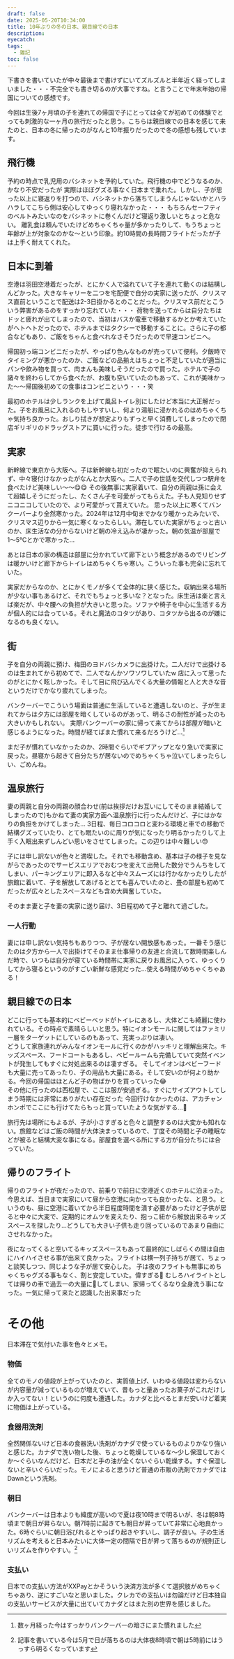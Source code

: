 ```yaml
---
draft: false
date: 2025-05-20T10:34:00
title: 10年ぶりの冬の日本、親目線での日本
description: 
eyecatch: 
tags:
  - 雑記
toc: false
---
```

下書きを書いていたが中々最後まで書けずにいてズルズルと半年近く経ってしまいました・・・不完全でも書き切るのが大事ですね。と言うことで年末年始の帰国についての感想です。

今回は生後7ヶ月頃の子を連れての帰国で子にとっては全てが初めての体験でとっても刺激的な一ヶ月の旅行だったと思う。こちらは親目線での日本を感じて来たのと、日本の冬に帰ったのがなんと10年振りだったので冬の感想も残しています。

## 飛行機

予約の時点で乳児用のバシネットを予約していた。飛行機の中でどうなるのか、かなり不安だったが
実際はほぼグズる事なく日本まで乗れた。しかし、子が思った以上に寝返りを打つので、バシネットから落ちてしまうんじゃないかとハラハラしてこちら側は安心してゆっくり寝れなかった・・・
もちろんセーフティのベルトみたいなのをバシネットに巻くんだけど寝返り激しいとちょっと危ない。
離乳食は頼んでいたけどめちゃくちゃ量が多かったりして、もうちょっと年齢が上が対象なのかな〜という印象。約10時間の長時間フライトだったが子は上手く耐えてくれた。

## 日本に到着

空港は羽田空港着だったが、とにかく人で溢れていて子を連れて動くのは結構しんどかった。大きなキャリーを二つを宅配便で自分の実家に送ったが、クリスマス直前ということで配送は2-3日掛かるとのことだった。クリスマス前だとこういう弊害があるのをすっかり忘れていた・・・
荷物を送ってからは自分たちはドッと疲れが出てしまったので、当初はバスか電車で移動するかとか考えていたがヘトヘトだったので、ホテルまではタクシーで移動することに。さらに子の都合などもあり、ご飯をちゃんと食べれなさそうだったので早速コンビニへ。

帰国初っ端コンビニだったが、やっぱり色んなものが売っていて便利。夕飯時でタイミングが悪かったのか、ご飯などの品揃えはちょっと不足していたが適当にパンや飲み物を買って、肉まんも美味しそうだったので買った。ホテルで子の諸々を終わらしてから食べたが、お腹も空いていたのもあって、これが美味かった〜〜帰国後初めての食事はコンビニという・・・笑

最初のホテルは少しランクを上げて風呂トイレ別にしたけど本当に大正解だった。子をお風呂に入れるのもしやすいし、何より湯船に浸かれるのはめちゃくちゃ気持ち良かった。おしり拭きが想定よりもずっと早く消費してしまったので閉店ギリギリのドラッグストアに買いに行った。徒歩で行けるの最高。

## 実家

新幹線で東京から大阪へ。子は新幹線も初だったので眠たいのに興奮が抑えられず、中々寝付けなかったがなんとか大阪へ。二人で子の世話を交代しつつ駅弁を食べたけど美味しい〜〜😋😋
その後無事に実家着いて、自分の両親は孫に会えて超嬉しそうにだったし、たくさん子を可愛がってもらえた。子も人見知りせずニコニコしていたので、より可愛がって貰えていた。
思った以上に寒くてバンクーバーより全然寒かった。2024年は12月中旬までかなり暖かったみたいで、クリスマス辺りから一気に寒くなったらしい。滞在していた実家がちょっと古いのか、床生活なの分からないけど朝の冷え込みが凄かった。朝の気温が部屋で1〜5℃とかで寒かった…

あとは日本の家の構造は部屋に分かれていて廊下という概念があるのでリビングは暖かいけど廊下からトイレはめちゃくちゃ寒い。こういった事も完全に忘れていた。

実家だからなのか、とにかくモノが多くて全体的に狭く感じた。収納出来る場所が少ない事もあるけど、それでもちょっと多いな？となった。床生活は楽と言えば楽だが、中々腰への負担が大きいと思った。ソファや椅子を中心に生活する方が個人的には合っている。それと魔法のコタツがあり、コタツから出るのが嫌になるのも良くない。

## 街

子を自分の両親に預け、梅田のヨドバシカメラに出掛けた。二人だけで出掛けるのは生まれてから初めてで、二人でなんかソワソワしていたw 店に入って思ったのがとにかく眩しかった。そして目に飛び込んでくる大量の情報と人と大きな音というだけでかなり疲れてしまった。

バンクーバーでこういう場面は普通に生活していると遭遇しないのと、子が生まれてからは夕方には部屋を暗くしているのがあって、明るさの耐性が減ったのも大きいかもしれない。
実際バンクーバーの家に帰って来てからは部屋が暗いと感じるようになった。時間が経てばまた慣れて来るだろうけど…[^1]

まだ子が慣れていなかったのか、2時間ぐらいでギブアップとなり急いで実家に戻った。昼寝から起きて自分たちが居ないのでめちゃくちゃ泣いてしまったらしい、ごめんね。

## 温泉旅行

妻の両親と自分の両親の顔合わせ(前は挨拶だけお互いにしてそのまま結婚してしまったので)もかねて妻の実家方面へ温泉旅行に行ったんだけど、子にはかなりの負担をかけてしまった…
3日程、毎日コロコロと変わる環境と車での移動で結構グズっていたり、とても眠たいのに周りが気になったり明るかったりして上手く入眠出来ずしんどい思いをさせてしまった。この辺りは中々難しい😓

子には申し訳ないが色々と満喫した。それでも移動含め、基本は子の様子を見ながらであったのでサービスエリアでおむつを変えて出発した数分でうんちをしてしまい、パーキングエリアに即入るなど中々スムーズには行かなかったりしたが旅館に着いて、子を解放してあげるととても喜んでいたのと、畳の部屋も初めてだったが広々としたスペースなども含め大興奮していた。

そのまま妻と子を妻の実家に送り届け、3日程初めて子と離れて過ごした。

### 一人行動

妻には申し訳ない気持ちもありつつ、子が居ない開放感もあった。一番そう感じたのは夕方から一人で出掛けてそのまま仕事帰りの友達と合流して数時間楽しんだ時で、いつもは自分が寝ている時間帯に実家に戻りお風呂に入って、ゆっくりしてから寝るというのがすごい新鮮な感覚だった…使える時間がめちゃくちゃある！

## 親目線での日本

どこに行っても基本的にベビーベッドがトイレにあるし、大体どこも綺麗に使われている。その時点で素晴らしいと思う。特にイオンモールに関してはファミリー層をターゲットにしているのもあって、充実っぷりは凄い。\
どうして家族連れがみんなイオンモールに行くのかがハッキリと理解出来た。キッズスペース、フードコートもあるし、ベビールームも完備していて突然イベントが発生してもすぐに対処出来るのは凄すぎる。
そしてイオンはベビーフードも大量に売ってあったり、子の用品も大量にある。そして安いのが何より助かる。今回の帰国はほとんど子の物ばかりを買っていった😂 \
その他に行ったのは西松屋で、ここは服が安過ぎる。すぐにサイズアウトしてしまう時期には非常にありがたい存在だった
今回行けなかったのは、アカチャンホンポでここにも行けてたらもっと買っていたような気がする…🤔

旅行先は場所にもよるが、子が小さすぎると色々と調整するのは大変かも知れない。旅館などはご飯の時間が大体決まっているので、丁度その時間と子の睡眠などが被ると結構大変な事になる。部屋食を選べる所にする方が自分たちには合っていた。

## 帰りのフライト

帰りのフライトが夜だったので、前乗りで前日に空港近くのホテルに泊まった。今思えば、当日まで実家にいて昼から空港に向かっても良かったな、と思う。というのも、昼に空港に着いてから半日程度時間を潰す必要があったけど子供が居ると中々に大変で、定期的にオムツを変えたり、抱っこ紐から解放出来るキッズスペースを探したり…どうしても大きい子供も走り回っているのであまり自由にさせれなかった。

夜になってくると空いてるキッズスペースもあって最終的にしばらくの間は自由にハイハイさせる事が出来て良かった。フライトは横一列子持ちが居て、ちょっと談笑しつつ、同じような子が居て安心した。
子は夜のフライトも無事にめちゃくちゃグズる事もなく、割と安定していた。偉すぎる👏
むしろハイライトとしては帰りの車で過去一の大量に💩してしまい、家帰ってくるなり全身洗う事になった。一気に帰って来たと認識した出来事だった

# その他

日本滞在で気付いた事を色々とメモ。

### 物価

全てのモノの値段が上がっていたのと、実質値上げ、いわゆる値段は変わらないが内容量が減っているものが増えていて、昔もっと量あったお菓子がこれだけしか入ってない！というのに何度も遭遇した。カナダと比べるとまだ安いけど着実に物価は上がっている。

### 食器用洗剤

全然関係ないけど日本の食器洗い洗剤がカナダで使っているものよりかなり強いと感じた。カナダで洗い物した後、ちょっと乾燥しているな〜少し保湿しておくか〜ぐらいなんだけど、日本だと手の油が全くないぐらい乾燥する。すぐ保湿しないと辛いぐらいだった。モノによると思うけど普通の市販の洗剤でカナダではDawnという洗剤。

### 朝日

バンクーバーは日本よりも緯度が高いので夏は夜10時まで明るいが、冬は朝8時頃まで朝日が昇らない。朝7時前に起きても朝日が昇っていて非常に心地良かった。6時ぐらいに朝日浴びれるとやっぱり起きやすいし、調子が良い。子の生活リズムを考えると日本みたいに大体一定の間隔で日が昇って落ちるのが規則正しいリズムを作りやすい。[^2]

### 支払い

日本での支払い方法がXXPayとかそういう決済方法が多くて選択肢がめちゃくちゃあり、逆にすごいなと思いました。クレカでの支払いは勿論だけど日本独自の支払いサービスが大量に出ていてカナダとはまた別の世界を感じました。

[^1]: 数ヶ月経った今はすっかりバンクーバーの暗さにまた慣れました
[^2]: 記事を書いている今は5月で日が落ちるのは大体夜8時頃で朝は5時前にはうっすら明るくなっています